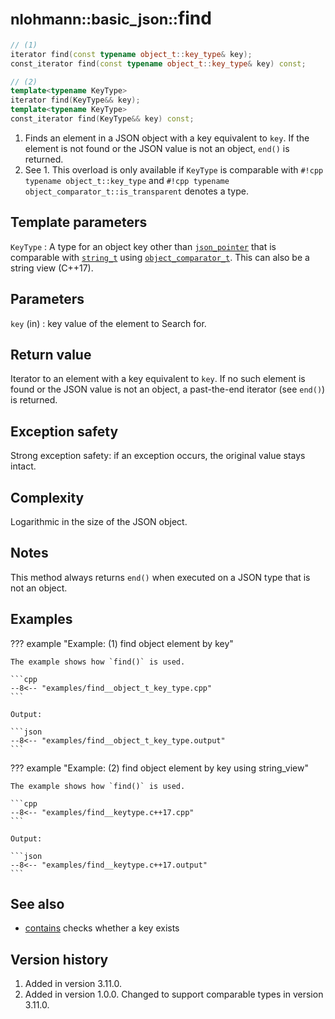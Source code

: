 # <small>nlohmann::basic_json::</small>find

```cpp
// (1)
iterator find(const typename object_t::key_type& key);
const_iterator find(const typename object_t::key_type& key) const;

// (2)
template<typename KeyType>
iterator find(KeyType&& key);
template<typename KeyType>
const_iterator find(KeyType&& key) const;
```

1. Finds an element in a JSON object with a key equivalent to `key`. If the element is not found or the
   JSON value is not an object, `end()` is returned.
2. See 1. This overload is only available if `KeyType` is comparable with `#!cpp typename object_t::key_type` and
   `#!cpp typename object_comparator_t::is_transparent` denotes a type.

## Template parameters

`KeyType`
:   A type for an object key other than [`json_pointer`](../json_pointer/index.md) that is comparable with
    [`string_t`](string_t.md) using  [`object_comparator_t`](object_comparator_t.md).
    This can also be a string view (C++17).

## Parameters

`key` (in)
:   key value of the element to Search for.
    
## Return value

Iterator to an element with a key equivalent to `key`. If no such element is found or the JSON value is not an object,
a past-the-end iterator (see `end()`) is returned.

## Exception safety

Strong exception safety: if an exception occurs, the original value stays intact.

## Complexity

Logarithmic in the size of the JSON object.

## Notes

This method always returns `end()` when executed on a JSON type that is not an object.

## Examples

??? example "Example: (1) find object element by key"

    The example shows how `find()` is used.
    
    ```cpp
    --8<-- "examples/find__object_t_key_type.cpp"
    ```
    
    Output:
    
    ```json
    --8<-- "examples/find__object_t_key_type.output"
    ```

??? example "Example: (2) find object element by key using string_view"

    The example shows how `find()` is used.
    
    ```cpp
    --8<-- "examples/find__keytype.c++17.cpp"
    ```
    
    Output:
    
    ```json
    --8<-- "examples/find__keytype.c++17.output"
    ```

## See also

- [contains](contains.md) checks whether a key exists

## Version history

1. Added in version 3.11.0.
2. Added in version 1.0.0. Changed to support comparable types in version 3.11.0.
